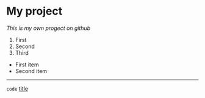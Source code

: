 # My project
*This is my own progect on github*
1. First
2. Second
3. Third
- First item
- Second item
- - -
`code`
[title](https://www.example.com)
[^1]: This is the footnote.
